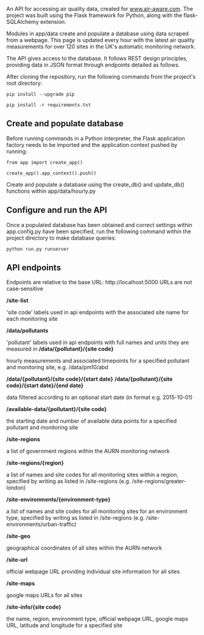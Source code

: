 An API for accessing air quality data, created for www.air-aware.com. The project was built using the Flask framework for Python, along with the flask-SQLAlchemy extension. 

Modules in app/data create and populate a database using data scraped from a webpage. This page is updated every hour with the latest air quality measurements for over 120 sites in the UK's automatic monitoring network.

The API gives access to the database. It follows REST design principles, providing data in JSON format through endpoints detailed as follows.


      
After cloning the repository, run the following commands from the project's root directory:

    pip install --upgrade pip

    pip install -r requirements.txt
    

Create and populate database
----------------------------
Before running commands in a Python interpreter, the Flask application factory needs to be imported and the application context pushed by running:

    from app import create_app()

    create_app().app_context().push()

Create and populate a database using the create_db() and update_db() functions within app/data/hourly.py  


Configure and run the API
--------------------------
Once a populated database has been obtained and correct settings within app.config.py have been specified, run the following command within the project directory to make database queries:

    python run.py runserver


API endpoints
-------------

Endpoints are relative to the base URL: http://localhost:5000
URLs are not case-sensitive


**/site-list**

'site code' labels used in api endpoints with the associated site name for each monitoring site


**/data/pollutants**

'pollutant' labels used in api endpoints with full names and units they are measured in
**/data/{pollutant}/{site code}**

hourly measurements and associated timepoints for a specified pollutant and monitoring site, e.g. /data/pm10/abd


**/data/{pollutant}/{site code}/{start date}**
**/data/{pollutant}/{site code}/{start date}/{end date}**

data filtered according to an optional start date (in format e.g. 2015-10-01)


**/available-data/{pollutant}/{site code}**

the starting date and number of available data points for a specified pollutant and monitoring site


**/site-regions**

a list of government regions within the AURN monitoring network


**/site-regions/{region}**

a list of names and site codes for all monitoring sites within a region, specified by writing as listed in /site-regions (e.g. /site-regions/greater-london)


**/site-environments/{environment-type}**

a list of names and site codes for all monitoring sites for an environment type, specified by writing as listed in /site-regions (e.g. /site-environments/urban-traffic)


**/site-geo**

geographical coordinates of all sites within the AURN network


**/site-url**

official webpage URL providing individual site information for all sites


**/site-maps**

google maps URLs for all sites 


**/site-info/{site code}**

the name, region, environment type, official webpage URL, google maps URL, latitude and longitude for a specified site

